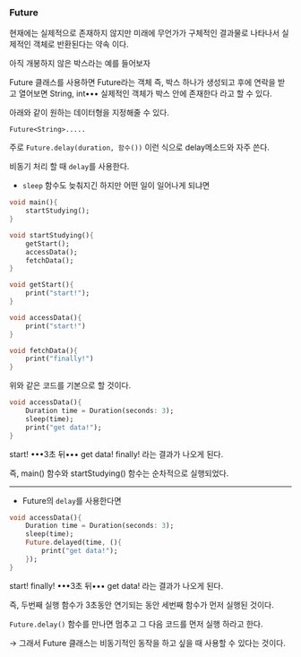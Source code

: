### Future

현재에는 실제적으로 존재하지 않지만 미래에 무언가가 구체적인 결과물로 나타나서 실제적인 객체로 반환된다는 약속 이다.

아직 개봉하지 않은 박스라는 예를 들어보자

Future 클래스를 사용하면 Future라는 객체 즉, 박스 하나가 생성되고 후에 연락을 받고 열어보면 String, int••• 실제적인 객체가 박스 안에 존재한다 라고 할 수 있다. 

아래와 같이 원하는 데이터형을 지정해줄 수 있다.

`Future<String>.....`

주로 `Future.delay(duration, 함수())` 이런 식으로 delay메소드와 자주 쓴다.

비동기 처리 할 때 `delay`를 사용한다.

- `sleep` 함수도 늦춰지긴 하지만 어떤 일이 일어나게 되냐면

```dart
void main(){
	startStudying();
}

void startStudying(){
	getStart();
	accessData();
	fetchData();
}

void getStart(){
	print("start!");
}

void accessData(){
	print("start!")
}

void fetchData(){
	print("finally!")
}
```

위와 같은 코드를 기본으로 할 것이다.

```dart
void accessData(){
	Duration time = Duration(seconds: 3);
	sleep(time);
	print("get data!");
}
```

start! •••3초 뒤••• get data! finally! 라는 결과가 나오게 된다.

즉, main() 함수와 startStudying() 함수는 순차적으로 실행되었다.

---

- Future의 `delay`를 사용한다면

```dart
void accessData(){
	Duration time = Duration(seconds: 3);
	sleep(time);
	Future.delayed(time, (){
		print("get data!");
	});
}
```

start! finally! •••3초 뒤••• get data! 라는 결과가 나오게 된다.

즉, 두번째 실행 함수가 3초동안 연기되는 동안 세번째 함수가 먼저 실행된 것이다. 


`Future.delay()` 함수를 만나면 멈추고 그 다음 코드를 먼저 실행 하라고 한다.

→ 그래서 Future 클래스는 비동기적인 동작을 하고 싶을 때 사용할 수 있다는 것이다.
